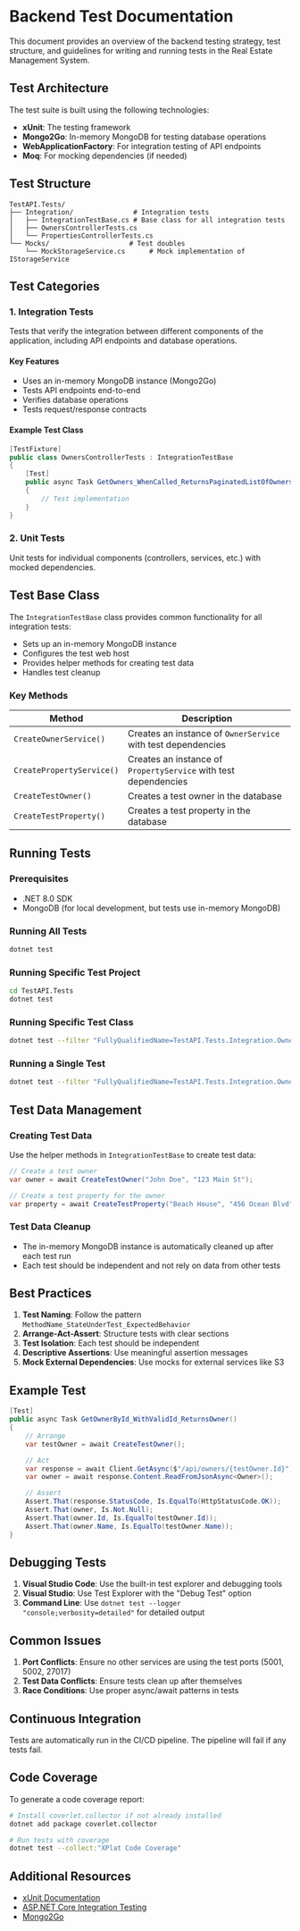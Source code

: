 # Backend Test Documentation

This document provides an overview of the backend testing strategy, test structure, and guidelines for writing and running tests in the Real Estate Management System.

## Test Architecture

The test suite is built using the following technologies:

- **xUnit**: The testing framework
- **Mongo2Go**: In-memory MongoDB for testing database operations
- **WebApplicationFactory**: For integration testing of API endpoints
- **Moq**: For mocking dependencies (if needed)

## Test Structure

```text
TestAPI.Tests/
├── Integration/               # Integration tests
│   ├── IntegrationTestBase.cs # Base class for all integration tests
│   ├── OwnersControllerTests.cs
│   └── PropertiesControllerTests.cs
└── Mocks/                    # Test doubles
    └── MockStorageService.cs      # Mock implementation of IStorageService
```

## Test Categories

### 1. Integration Tests

Tests that verify the integration between different components of the application, including API endpoints and database operations.

#### Key Features

- Uses an in-memory MongoDB instance (Mongo2Go)
- Tests API endpoints end-to-end
- Verifies database operations
- Tests request/response contracts

#### Example Test Class

```csharp
[TestFixture]
public class OwnersControllerTests : IntegrationTestBase
{
    [Test]
    public async Task GetOwners_WhenCalled_ReturnsPaginatedListOfOwners()
    {
        // Test implementation
    }
}
```

### 2. Unit Tests

Unit tests for individual components (controllers, services, etc.) with mocked dependencies.

## Test Base Class

The `IntegrationTestBase` class provides common functionality for all integration tests:

- Sets up an in-memory MongoDB instance
- Configures the test web host
- Provides helper methods for creating test data
- Handles test cleanup

### Key Methods

| Method                    | Description                                                     |
| ------------------------- | --------------------------------------------------------------- |
| `CreateOwnerService()`    | Creates an instance of `OwnerService` with test dependencies    |
| `CreatePropertyService()` | Creates an instance of `PropertyService` with test dependencies |
| `CreateTestOwner()`       | Creates a test owner in the database                            |
| `CreateTestProperty()`    | Creates a test property in the database                         |

## Running Tests

### Prerequisites

- .NET 8.0 SDK
- MongoDB (for local development, but tests use in-memory MongoDB)

### Running All Tests

```bash
dotnet test
```

### Running Specific Test Project

```bash
cd TestAPI.Tests
dotnet test
```

### Running Specific Test Class

```bash
dotnet test --filter "FullyQualifiedName=TestAPI.Tests.Integration.OwnersControllerTests"
```

### Running a Single Test

```bash
dotnet test --filter "FullyQualifiedName=TestAPI.Tests.Integration.OwnersControllerTests.GetOwners_WhenCalled_ReturnsPaginatedListOfOwners"
```

## Test Data Management

### Creating Test Data

Use the helper methods in `IntegrationTestBase` to create test data:

```csharp
// Create a test owner
var owner = await CreateTestOwner("John Doe", "123 Main St");

// Create a test property for the owner
var property = await CreateTestProperty("Beach House", "456 Ocean Blvd", owner.Id);
```

### Test Data Cleanup

- The in-memory MongoDB instance is automatically cleaned up after each test run
- Each test should be independent and not rely on data from other tests

## Best Practices

1. **Test Naming**: Follow the pattern `MethodName_StateUnderTest_ExpectedBehavior`
2. **Arrange-Act-Assert**: Structure tests with clear sections
3. **Test Isolation**: Each test should be independent
4. **Descriptive Assertions**: Use meaningful assertion messages
5. **Mock External Dependencies**: Use mocks for external services like S3

## Example Test

```csharp
[Test]
public async Task GetOwnerById_WithValidId_ReturnsOwner()
{
    // Arrange
    var testOwner = await CreateTestOwner();

    // Act
    var response = await Client.GetAsync($"/api/owners/{testOwner.Id}");
    var owner = await response.Content.ReadFromJsonAsync<Owner>();

    // Assert
    Assert.That(response.StatusCode, Is.EqualTo(HttpStatusCode.OK));
    Assert.That(owner, Is.Not.Null);
    Assert.That(owner.Id, Is.EqualTo(testOwner.Id));
    Assert.That(owner.Name, Is.EqualTo(testOwner.Name));
}
```

## Debugging Tests

1. **Visual Studio Code**: Use the built-in test explorer and debugging tools
2. **Visual Studio**: Use Test Explorer with the "Debug Test" option
3. **Command Line**: Use `dotnet test --logger "console;verbosity=detailed"` for detailed output

## Common Issues

1. **Port Conflicts**: Ensure no other services are using the test ports (5001, 5002, 27017)
2. **Test Data Conflicts**: Ensure tests clean up after themselves
3. **Race Conditions**: Use proper async/await patterns in tests

## Continuous Integration

Tests are automatically run in the CI/CD pipeline. The pipeline will fail if any tests fail.

## Code Coverage

To generate a code coverage report:

```bash
# Install coverlet.collector if not already installed
dotnet add package coverlet.collector

# Run tests with coverage
dotnet test --collect:"XPlat Code Coverage"
```

## Additional Resources

- [xUnit Documentation](https://xunit.net/)
- [ASP.NET Core Integration Testing](https://docs.microsoft.com/en-us/aspnet/core/test/integration-tests)
- [Mongo2Go](https://github.com/Mongo2Go/Mongo2Go)
